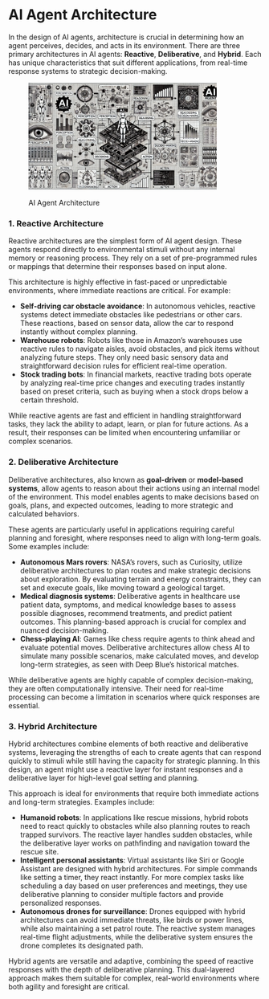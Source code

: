 # AI Agent Architecture

In the design of AI agents, architecture is crucial in determining how an agent perceives, decides, and acts in its environment. There are three primary architectures in AI agents: **Reactive**, **Deliberative**, and **Hybrid**. Each has unique characteristics that suit different applications, from real-time response systems to strategic decision-making.

<div align="left"><figure><img src="../../.gitbook/assets/image (2) (1) (1) (1) (1) (1) (1) (1) (1).png" alt="" width="375"><figcaption><p>AI Agent Architecture</p></figcaption></figure></div>

### **1. Reactive Architecture**

Reactive architectures are the simplest form of AI agent design. These agents respond directly to environmental stimuli without any internal memory or reasoning process. They rely on a set of pre-programmed rules or mappings that determine their responses based on input alone.

This architecture is highly effective in fast-paced or unpredictable environments, where immediate reactions are critical. For example:

* **Self-driving car obstacle avoidance**: In autonomous vehicles, reactive systems detect immediate obstacles like pedestrians or other cars. These reactions, based on sensor data, allow the car to respond instantly without complex planning.
* **Warehouse robots**: Robots like those in Amazon’s warehouses use reactive rules to navigate aisles, avoid obstacles, and pick items without analyzing future steps. They only need basic sensory data and straightforward decision rules for efficient real-time operation.
* **Stock trading bots**: In financial markets, reactive trading bots operate by analyzing real-time price changes and executing trades instantly based on preset criteria, such as buying when a stock drops below a certain threshold.

While reactive agents are fast and efficient in handling straightforward tasks, they lack the ability to adapt, learn, or plan for future actions. As a result, their responses can be limited when encountering unfamiliar or complex scenarios.

### **2. Deliberative Architecture**

Deliberative architectures, also known as **goal-driven** or **model-based systems**, allow agents to reason about their actions using an internal model of the environment. This model enables agents to make decisions based on goals, plans, and expected outcomes, leading to more strategic and calculated behaviors.

These agents are particularly useful in applications requiring careful planning and foresight, where responses need to align with long-term goals. Some examples include:

* **Autonomous Mars rovers**: NASA’s rovers, such as Curiosity, utilize deliberative architectures to plan routes and make strategic decisions about exploration. By evaluating terrain and energy constraints, they can set and execute goals, like moving toward a geological target.
* **Medical diagnosis systems**: Deliberative agents in healthcare use patient data, symptoms, and medical knowledge bases to assess possible diagnoses, recommend treatments, and predict patient outcomes. This planning-based approach is crucial for complex and nuanced decision-making.
* **Chess-playing AI**: Games like chess require agents to think ahead and evaluate potential moves. Deliberative architectures allow chess AI to simulate many possible scenarios, make calculated moves, and develop long-term strategies, as seen with Deep Blue’s historical matches.

While deliberative agents are highly capable of complex decision-making, they are often computationally intensive. Their need for real-time processing can become a limitation in scenarios where quick responses are essential.

### **3. Hybrid Architecture**

Hybrid architectures combine elements of both reactive and deliberative systems, leveraging the strengths of each to create agents that can respond quickly to stimuli while still having the capacity for strategic planning. In this design, an agent might use a reactive layer for instant responses and a deliberative layer for high-level goal setting and planning.

This approach is ideal for environments that require both immediate actions and long-term strategies. Examples include:

* **Humanoid robots**: In applications like rescue missions, hybrid robots need to react quickly to obstacles while also planning routes to reach trapped survivors. The reactive layer handles sudden obstacles, while the deliberative layer works on pathfinding and navigation toward the rescue site.
* **Intelligent personal assistants**: Virtual assistants like Siri or Google Assistant are designed with hybrid architectures. For simple commands like setting a timer, they react instantly. For more complex tasks like scheduling a day based on user preferences and meetings, they use deliberative planning to consider multiple factors and provide personalized responses.
* **Autonomous drones for surveillance**: Drones equipped with hybrid architectures can avoid immediate threats, like birds or power lines, while also maintaining a set patrol route. The reactive system manages real-time flight adjustments, while the deliberative system ensures the drone completes its designated path.

Hybrid agents are versatile and adaptive, combining the speed of reactive responses with the depth of deliberative planning. This dual-layered approach makes them suitable for complex, real-world environments where both agility and foresight are critical.
